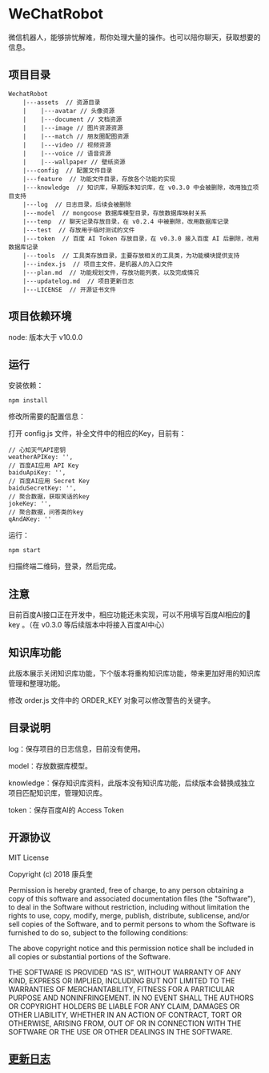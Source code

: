 # WeChatRobot

微信机器人，能够排忧解难，帮你处理大量的操作。也可以陪你聊天，获取想要的信息。

## 项目目录

```
WechatRobot
    |---assets  // 资源目录
    |    |---avatar // 头像资源
    |    |---document // 文档资源
    |    |---image // 图片资源资源
    |    |---match // 朋友圈配图资源
    |    |---video // 视频资源
    |    |---voice // 语音资源
    |    |---wallpaper // 壁纸资源
    |---config  // 配置文件目录
    |---feature  // 功能文件目录，存放各个功能的实现
    |---knowledge  // 知识库，早期版本知识库，在 v0.3.0 中会被删除，改用独立项目支持
    |---log  // 日志目录，后续会被删除
    |---model  // mongoose 数据库模型目录，存放数据库映射关系
    |---temp  // 聊天记录存放目录，在 v0.2.4 中被删除，改用数据库记录
    |---test  // 存放用于临时测试的文件
    |---token  // 百度 AI Token 存放目录，在 v0.3.0 接入百度 AI 后删除，改用数据库记录
    |---tools  // 工具类存放目录，主要存放相关的工具类，为功能模块提供支持
    |---index.js  // 项目主文件，是机器人的入口文件
    |---plan.md  // 功能规划文件，存放功能列表，以及完成情况
    |---updatelog.md  // 项目更新日志
    |---LICENSE  // 开源证书文件
```

## 项目依赖环境

node: 版本大于 v10.0.0

## 运行

安装依赖：

```
npm install
```

修改所需要的配置信息：

打开 config.js 文件，补全文件中的相应的Key，目前有：

```
// 心知天气API密钥
weatherAPIKey: '',
// 百度AI应用 API Key
baiduApiKey: '',
// 百度AI应用 Secret Key
baiduSecretKey: '',
// 聚合数据，获取笑话的key
jokeKey: '',
// 聚合数据，问答类的key
qAndAKey: ''
```

运行：

```
npm start
```

扫描终端二维码，登录，然后完成。

## 注意

目前百度AI接口正在开发中，相应功能还未实现，可以不用填写百度AI相应的 key 。（在 v0.3.0 等后续版本中将接入百度AI中心）

## 知识库功能

此版本展示关闭知识库功能，下个版本将重构知识库功能，带来更加好用的知识库管理和整理功能。

修改 order.js 文件中的 ORDER_KEY 对象可以修改警告的关键字。

## 目录说明

log：保存项目的日志信息，目前没有使用。

model：存放数据库模型。

knowledge：保存知识库资料，此版本没有知识库功能，后续版本会替换成独立项目匹配知识库，管理知识库。

token：保存百度AI的 Access Token 

## 开源协议

MIT License

Copyright (c) 2018 康兵奎

Permission is hereby granted, free of charge, to any person obtaining a copy
of this software and associated documentation files (the "Software"), to deal
in the Software without restriction, including without limitation the rights
to use, copy, modify, merge, publish, distribute, sublicense, and/or sell
copies of the Software, and to permit persons to whom the Software is
furnished to do so, subject to the following conditions:

The above copyright notice and this permission notice shall be included in all
copies or substantial portions of the Software.

THE SOFTWARE IS PROVIDED "AS IS", WITHOUT WARRANTY OF ANY KIND, EXPRESS OR
IMPLIED, INCLUDING BUT NOT LIMITED TO THE WARRANTIES OF MERCHANTABILITY,
FITNESS FOR A PARTICULAR PURPOSE AND NONINFRINGEMENT. IN NO EVENT SHALL THE
AUTHORS OR COPYRIGHT HOLDERS BE LIABLE FOR ANY CLAIM, DAMAGES OR OTHER
LIABILITY, WHETHER IN AN ACTION OF CONTRACT, TORT OR OTHERWISE, ARISING FROM,
OUT OF OR IN CONNECTION WITH THE SOFTWARE OR THE USE OR OTHER DEALINGS IN THE
SOFTWARE.

## [更新日志](./updatelog.md)
